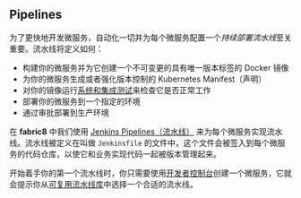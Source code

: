 ## Pipelines

为了更快地开发微服务，自动化一切并为每个微服务配置一个*持续部署流水线*至关重要。流水线将定义如何：

* 构建你的微服务并为它创建一个不可变更的具有唯一版本标签的 Docker 镜像
* 为你的微服务生成或者强化版本控制的 Kubernetes Manifest（声明）
* 对你的镜像运行[系统和集成测试](../testing.html)来检查它是否正常工作
* 部署你的微服务到一个指定的环境
* 通过审批部署到生产环境

在 **fabric8** 中我们使用 [Jenkins Pipelines（流水线）](https://jenkins.io/) 来为每个微服务实现流水线。流水线被定义在叫做 `Jenkinsfile` 的文件中，这个文件会被签入到每个微服务的代码仓库，以使它和业务实现代码一起被版本管理起来。

开始着手你的第一个流水线时，你只需要使用[开发者控制台](console.html)创建一个微服务，它就会提示你从[可复用流水线库](../jenkinsWorkflowLibrary.html)中选择一个合适的流水线。